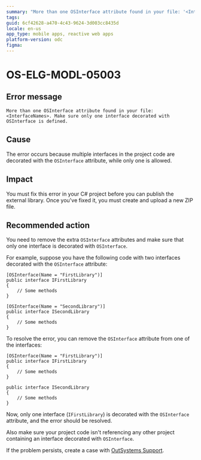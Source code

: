 ```yaml
---
summary: "More than one OSInterface attribute found in your file: '<InterfaceNames>'. Make sure only one interface decorated with OSInterface is defined."
tags:
guid: 6cf42628-a470-4c43-9624-3d003cc8435d
locale: en-us
app_type: mobile apps, reactive web apps
platform-version: odc
figma:
---
```


# OS-ELG-MODL-05003

## Error message

`More than one OSInterface attribute found in your file: <InterfaceNames>. Make sure only one interface decorated with OSInterface is defined.`

## Cause

The error occurs because multiple interfaces in the project code are decorated with the `OSInterface` attribute, while only one is allowed.

## Impact

You must fix this error in your C# project before you can publish the external library. Once you've fixed it, you must create and upload a new ZIP file.

## Recommended action

You need to remove the extra `OSInterface` attributes and make sure that only one interface is decorated with `OSInterface`.

For example, suppose you have the following code with two interfaces decorated with the `OSInterface` attribute:

    [OSInterface(Name = "FirstLibrary")]
    public interface IFirstLibrary
    {
        // Some methods
    }

    [OSInterface(Name = "SecondLibrary")]
    public interface ISecondLibrary
    {
        // Some methods
    }

To resolve the error, you can remove the `OSInterface` attribute from one of the interfaces:

    [OSInterface(Name = "FirstLibrary")]
    public interface IFirstLibrary
    {
        // Some methods
    }

    public interface ISecondLibrary
    {
        // Some methods
    }

Now, only one interface (`IFirstLibrary`) is decorated with the `OSInterface` attribute, and the error should be resolved.

Also make sure your project code isn't referencing any other project containing an interface decorated with `OSInterface`.

If the problem persists, create a case with [OutSystems Support](https://www.outsystems.com/support/portal/open-support-case?ErrorCode=OS-ELG-MODL-05003).
